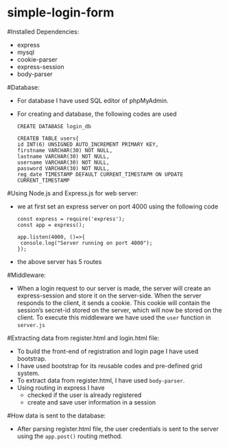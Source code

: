 # simple-login-form

#Installed Dependencies:
- express 
- mysql 
- cookie-parser 
- express-session 
- body-parser


#Database:
- For database I have used SQL editor of phpMyAdmin.
- For creating and database, the following codes are used
  ```
  CREATE DATABASE login_db
  ```
  
  ```
  CREATEB TABLE users{
  id INT(6) UNSIGNED AUTO_INCREMENT PRIMARY KEY,
  firstname VARCHAR(30) NOT NULL,
  lastname VARCHAR(30) NOT NULL,
  username VARCHAR(30) NOT NULL,
  password VARCHAR(30) NOT NULL,
  reg_date TIMESTAMP DEFAULT CURRENT_TIMESTAPM ON UPDATE CURRENT_TIMESTAMP
  ```
  
#Using Node.js and Express.js for web server:
- we at first set an express server on port 4000 using the following code
  ```
  const express = require('express');
  const app = express();
  
  app.listen(4000, ()=>{
   console.log("Server running on port 4000");
  });
  ```
- the above server has 5 routes 

#Middleware:
- When a login request to our server is made, the server will create an express-session and store it on the server-side. When the server responds to the  client, it sends a cookie. This cookie will contain the session’s secret-id stored on the server, which will now be stored on the client. To execute this middleware we have used the ```user``` function in ```server.js```


#Extracting data from register.html and login.html file:
- To build the front-end of registration and login page I have used bootstrap.
- I have used bootstrap for its reusable codes and pre-defined grid system. 
- To extract data from register.html, I have used ```body-parser```.
- Using routing in express I have
  - checked if the user is already registered 
  - create and save user information in a session
  
#How data is sent to the database:
- After parsing register.html file, the user credentials is sent to the server using the ```app.post()``` routing method. 
